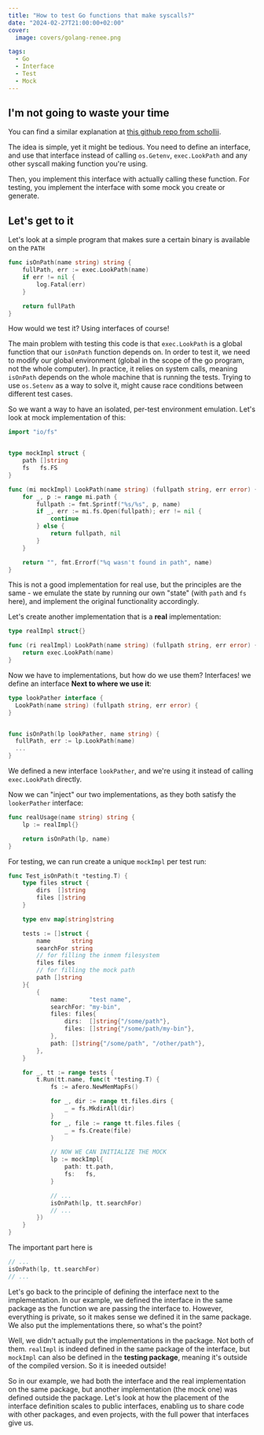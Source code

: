 ```yaml
---
title: "How to test Go functions that make syscalls?"
date: "2024-02-27T21:00:00+02:00"
cover:
  image: covers/golang-renee.png

tags:
  - Go
  - Interface
  - Test
  - Mock
---
```


## I'm not going to waste your time

You can find a similar explanation at [this github repo from schollii](https://github.com/schollii/go-test-mock-exec-command).

The idea is simple, yet it might be tedious. You need to define an interface, and use that interface instead of
calling `os.Getenv`, `exec.LookPath` and any other syscall making function you're using.

Then, you implement this interface with actually calling these function. For testing, you implement the interface
with some mock you create or generate.

## Let's get to it

Let's look at a simple program that makes sure a certain binary is available on the `PATH`

```go
func isOnPath(name string) string {
	fullPath, err := exec.LookPath(name)
	if err != nil {
		log.Fatal(err)
	}

	return fullPath
}
```

How would we test it? Using interfaces of course!

The main problem with testing this code is that `exec.LookPath` is a global function that our `isOnPath` function
depends on. In order to test it, we need to modify our global environment (global in the scope of the go program, not the
whole computer). In practice, it relies on system calls, meaning `isOnPath` depends on the whole machine that is running the tests. Trying to use `os.Setenv` as a way to solve it, might cause race conditions between different test cases.

So we want a way to have an isolated, per-test environment emulation. Let's look at mock implementation of this:

```go
import "io/fs"


type mockImpl struct {
	path []string
	fs   fs.FS
}

func (mi mockImpl) LookPath(name string) (fullpath string, err error) {
	for _, p := range mi.path {
		fullpath := fmt.Sprintf("%s/%s", p, name)
		if _, err := mi.fs.Open(fullpath); err != nil {
			continue
		} else {
			return fullpath, nil
		}
	}

	return "", fmt.Errorf("%q wasn't found in path", name)
}
```

This is not a good implementation for real use, but the principles are the same - we emulate the state by running our own
"state" (with `path` and `fs` here), and implement the original functionality accordingly.

Let's create another implementation that is a **real** implementation:

```go
type realImpl struct{}

func (ri realImpl) LookPath(name string) (fullpath string, err error) {
	return exec.LookPath(name)
}
```

Now we have to implementations, but how do we use them? Interfaces! we define an interface **Next to where we use it**:

```go
type lookPather interface {
  LookPath(name string) (fullpath string, err error) {
}


func isOnPath(lp lookPather, name string) {
  fullPath, err := lp.LookPath(name)
  ...
}
```

We defined a new interface `lookPather`, and we're using it instead of calling `exec.LookPath` directly.

Now we can "inject" our two implementations, as they both satisfy the `lookerPather` interface:

```go
func realUsage(name string) string {
	lp := realImpl{}

	return isOnPath(lp, name)
}
```

For testing, we can run create a unique `mockImpl` per test run:

```go
func Test_isOnPath(t *testing.T) {
	type files struct {
		dirs  []string
		files []string
	}

	type env map[string]string

	tests := []struct {
		name      string
		searchFor string
		// for filling the inmem filesystem
		files files
		// for filling the mock path
		path []string
	}{
		{
			name:      "test name",
			searchFor: "my-bin",
			files: files{
				dirs:  []string{"/some/path"},
				files: []string{"/some/path/my-bin"},
			},
			path: []string{"/some/path", "/other/path"},
		},
	}

	for _, tt := range tests {
		t.Run(tt.name, func(t *testing.T) {
			fs := afero.NewMemMapFs()

			for _, dir := range tt.files.dirs {
				_ = fs.MkdirAll(dir)
			}
			for _, file := range tt.files.files {
				_ = fs.Create(file)
			}

			// NOW WE CAN INITIALIZE THE MOCK
			lp := mockImpl{
				path: tt.path,
				fs:   fs,
			}

			// ...
			isOnPath(lp, tt.searchFor)
			// ...
		})
	}
}
```

The important part here is

```go
// ...
isOnPath(lp, tt.searchFor)
// ...

```

Let's go back to the principle of defining the interface next to the implementation.
In our example, we defined the interface in the same package as the function we are passing the interface to.
However, everything is private, so it makes sense we defined it in the same package. We also put the implementations there,
so what's the point?

Well, we didn't actually put the implementations in the package. Not both of them. `realImpl` is indeed defined
in the same package of the interface, but `mockImpl` can also be defined in the **testing package**, meaning it's outside of the
compiled version. So it is ineeded outside!

So in our example, we had both the interface and the real implementation on the same package, but another implementation
(the mock one) was defined outside the package. Let's look at how the placement of the interface definition scales to
public interfaces, enabling us to share code with other packages, and even projects, with the full power that interfaces
give us.
